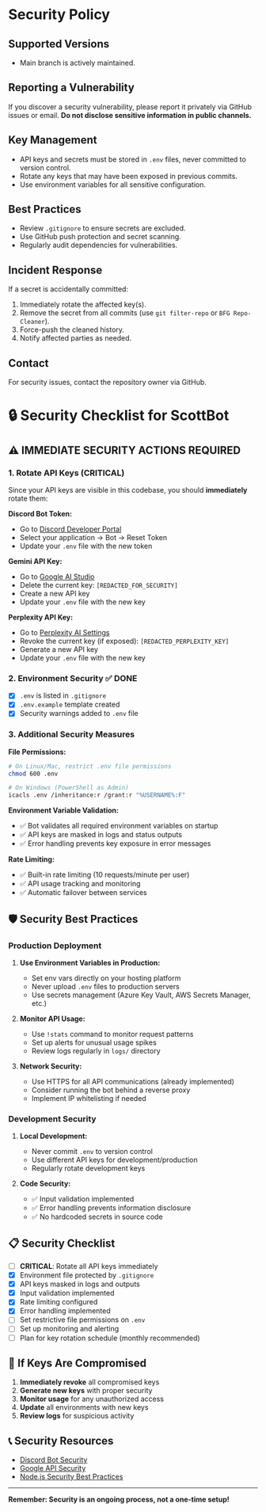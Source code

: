# Security Policy

## Supported Versions
- Main branch is actively maintained.

## Reporting a Vulnerability
If you discover a security vulnerability, please report it privately via GitHub issues or email. **Do not disclose sensitive information in public channels.**

## Key Management
- API keys and secrets must be stored in `.env` files, never committed to version control.
- Rotate any keys that may have been exposed in previous commits.
- Use environment variables for all sensitive configuration.

## Best Practices
- Review `.gitignore` to ensure secrets are excluded.
- Use GitHub push protection and secret scanning.
- Regularly audit dependencies for vulnerabilities.

## Incident Response
If a secret is accidentally committed:
1. Immediately rotate the affected key(s).
2. Remove the secret from all commits (use `git filter-repo` or `BFG Repo-Cleaner`).
3. Force-push the cleaned history.
4. Notify affected parties as needed.

## Contact
For security issues, contact the repository owner via GitHub.
# 🔒 Security Checklist for ScottBot

## ⚠️ IMMEDIATE SECURITY ACTIONS REQUIRED

### 1. Rotate API Keys (CRITICAL)
Since your API keys are visible in this codebase, you should **immediately** rotate them:

**Discord Bot Token:**
- Go to [Discord Developer Portal](https://discord.com/developers/applications)
- Select your application → Bot → Reset Token
- Update your `.env` file with the new token

**Gemini API Key:**
- Go to [Google AI Studio](https://aistudio.google.com/app/apikey)
- Delete the current key: `[REDACTED_FOR_SECURITY]`
- Create a new API key
- Update your `.env` file with the new key

**Perplexity API Key:**
- Go to [Perplexity AI Settings](https://www.perplexity.ai/settings/api)
- Revoke the current key (if exposed): `[REDACTED_PERPLEXITY_KEY]`
- Generate a new API key
- Update your `.env` file with the new key

### 2. Environment Security ✅ DONE
- [x] `.env` is listed in `.gitignore`
- [x] `.env.example` template created
- [x] Security warnings added to `.env` file

### 3. Additional Security Measures

**File Permissions:**
```bash
# On Linux/Mac, restrict .env file permissions
chmod 600 .env

# On Windows (PowerShell as Admin)
icacls .env /inheritance:r /grant:r "%USERNAME%:F"
```

**Environment Variable Validation:**
- ✅ Bot validates all required environment variables on startup
- ✅ API keys are masked in logs and status outputs
- ✅ Error handling prevents key exposure in error messages

**Rate Limiting:**
- ✅ Built-in rate limiting (10 requests/minute per user)
- ✅ API usage tracking and monitoring
- ✅ Automatic failover between services

## 🛡️ Security Best Practices

### Production Deployment
1. **Use Environment Variables in Production:**
   - Set env vars directly on your hosting platform
   - Never upload `.env` files to production servers
   - Use secrets management (Azure Key Vault, AWS Secrets Manager, etc.)

2. **Monitor API Usage:**
   - Use `!stats` command to monitor request patterns
   - Set up alerts for unusual usage spikes
   - Review logs regularly in `logs/` directory

3. **Network Security:**
   - Use HTTPS for all API communications (already implemented)
   - Consider running the bot behind a reverse proxy
   - Implement IP whitelisting if needed

### Development Security
1. **Local Development:**
   - Never commit `.env` to version control
   - Use different API keys for development/production
   - Regularly rotate development keys

2. **Code Security:**
   - ✅ Input validation implemented
   - ✅ Error handling prevents information disclosure
   - ✅ No hardcoded secrets in source code

## 📋 Security Checklist

- [ ] **CRITICAL**: Rotate all API keys immediately
- [x] Environment file protected by `.gitignore`
- [x] API keys masked in logs and outputs
- [x] Input validation implemented
- [x] Rate limiting configured
- [x] Error handling implemented
- [ ] Set restrictive file permissions on `.env`
- [ ] Set up monitoring and alerting
- [ ] Plan for key rotation schedule (monthly recommended)

## 🚨 If Keys Are Compromised

1. **Immediately revoke** all compromised keys
2. **Generate new keys** with proper security
3. **Monitor usage** for any unauthorized access
4. **Update** all environments with new keys
5. **Review logs** for suspicious activity

## 📞 Security Resources

- [Discord Bot Security](https://discord.com/developers/docs/topics/oauth2#bot-vs-user-accounts)
- [Google API Security](https://cloud.google.com/docs/security/security-best-practices)
- [Node.js Security Best Practices](https://nodejs.org/en/security/)

---
**Remember: Security is an ongoing process, not a one-time setup!**